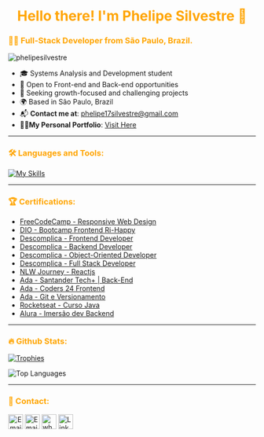 <h1 align="center" style="color: orange;">Hello there! I'm Phelipe Silvestre 👋</h1>
<h3  style="color: #FFA500;">👨‍💻 Full-Stack Developer from São Paulo, Brazil.</h3>

<p>
  <img src="https://komarev.com/ghpvc/?username=phelipesilvestre&label=👁️%20Profile%20views&color=FFA500&style=flat" alt="phelipesilvestre" />
</p>

- 🎓 Systems Analysis and Development student   
- 🤝 Open to Front-end and Back-end opportunities 
- 🧠 Seeking growth-focused and challenging projects 
- 🌍 Based in São Paulo, Brazil  
- 📬 **Contact me at**: phelipe17silvestre@gmail.com
- 🐱‍👤**My Personal Portfolio**: [Visit Here](https://bit.ly/40lV64K)

 
---

<h3 align="left" style="color: #FFA500;">🛠️ Languages and Tools:</h3>


[![My Skills](https://skillicons.dev/icons?i=html,css,bootstrap,java,spring,js,py,react,angular,ts,expressjs,nodejs,npm,postgres,mongodb,md,git,github,vscode,postman,figma,stackoverflow&perline=12)](#)



---

<h3 align="left" style="color: #FFA500;">🏆 Certifications:</h3>

- [FreeCodeCamp - Responsive Web Design](https://www.freecodecamp.org/certification/PhelipeSilvestre/responsive-web-design)
- [DIO - Bootcamp Frontend Ri-Happy](https://hermes.dio.me/certificates/P8QI1IIT.pdf)
- [Descomplica - Frontend Developer](https://certificados.descomplica.com.br/graduacao/c2f7b3f144812333ff4c607ef7efa564e2aef1c6a7868415c3a488af233abd34)
- [Descomplica - Backend Developer](https://certificados.descomplica.com.br/graduacao/ff9be8ac57deec3f12d2e55538f6fbc4cc5f3e600c3554f236d3dfd93a82959d)
- [Descomplica - Object-Oriented Developer](https://certificados.descomplica.com.br/graduacao/70305e59ee99a706e7921ec3dc9e5daa885127e148e8a092a770be7105712ee2)
- [Descomplica - Full Stack Developer](https://certificados.descomplica.com.br/graduacao/dff207b214b680feeb5e267718a1683359067879371804f3f805b886c4ffe841)
- [NLW Journey - Reactjs](https://app.rocketseat.com.br/certificates/55513bd0-b22b-4875-b73e-ec40512b852f)
- [Ada - Santander Tech+ | Back-End](http://bit.ly/40hEFHz)
- [Ada - Coders 24 Frontend](https://tinyurl.com/bdauw7pf)
- [Ada - Git e Versionamento](https://ada.tech/certificado?code=b080913b-be42-8dd0-4de4-c69557d77e82)
- [Rocketseat - Curso Java](https://app.rocketseat.com.br/certificates/d61571c9-0db8-4c61-a819-f84173437fee)
- [Alura - Imersão dev Backend](https://cursos.alura.com.br/immersion/certificate/user/phelipe17silvestre)
---

<h3 align="left" style="color: #FFA500">🔥 Github Stats:</h3>

<p align="left"> 
  <a href="https://github.com/ryo-ma/github-profile-trophy">
    <img src="https://github-profile-trophy.vercel.app/?username=phelipesilvestre&theme=kimbie_dark&no-frame=false&row=1&column=8" alt="Trophies" />
  </a> 
</p>

<p align="left">
  <img align="center" src="https://github-readme-stats.vercel.app/api/top-langs?username=phelipesilvestre&show_icons=true&locale=en&layout=compact&theme=gruvbox" alt="Top Languages" />
</p>


---

<h3 align="left" style="color: #FFA500">💼 Contact:</h3>

 <a align="center" href="https://bit.ly/40lV64K" title="Portfolio"><img alt="Email"  src="https://img.shields.io/badge/Portfolio-9604D5?style=for-the-badge&logo=site&logoColor=white" height="30" align="center"/></a> <a href="mailto:phelipe17silvestrea@gmail.com" title="Email"><img alt="Email" src="https://img.shields.io/badge/Gmail-D14836?style=for-the-badge&logo=gmail&logoColor=white" height="30" align="center"/></a> <a href="https://wa.me/5511968378604" title="Whatsapp"><img alt="whatsapp"  src="https://img.shields.io/badge/WhatsApp-25D366?style=for-the-badge&logo=whatsapp&logoColor=white" height="30" align="center"/></a> <a href="http://www.linkedin.com/in/phelipe-silvestre-636683125"><img  alt="LinkedIn" title="LinkedIn" src="https://img.shields.io/static/v1?message=LinkedIn&logo=linkedin&label=&color=0077B5&logoColor=white&labelColor=&style=for-the-badge" height="30" align="center" /></a> 

